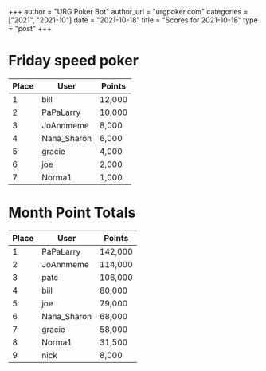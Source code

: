 +++
author = "URG Poker Bot"
author_url = "urgpoker.com"
categories = ["2021", "2021-10"]
date = "2021-10-18"
title = "Scores for 2021-10-18"
type = "post"
+++
# Friday speed poker

| Place | User | Points |
|-------|------|--------|
| 1 | bill | 12,000 |
| 2 | PaPaLarry | 10,000 |
| 3 | JoAnnmeme | 8,000 |
| 4 | Nana_Sharon | 6,000 |
| 5 | gracie | 4,000 |
| 6 | joe | 2,000 |
| 7 | Norma1 | 1,000 |

# Month Point Totals

| Place | User | Points |
|-------|------|--------|
| 1 | PaPaLarry | 142,000 |
| 2 | JoAnnmeme | 114,000 |
| 3 | patc | 106,000 |
| 4 | bill | 80,000 |
| 5 | joe | 79,000 |
| 6 | Nana_Sharon | 68,000 |
| 7 | gracie | 58,000 |
| 8 | Norma1 | 31,500 |
| 9 | nick | 8,000 |

